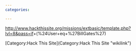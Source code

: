 ```yaml
---
categories:

---
```

<http://www.hackthissite.org/missions/extbasic/template.php?lvl=8&pass=if>+(%24User+eq+%27BillGates%27)

[Category:Hack This Site](Category:Hack This Site "wikilink")

